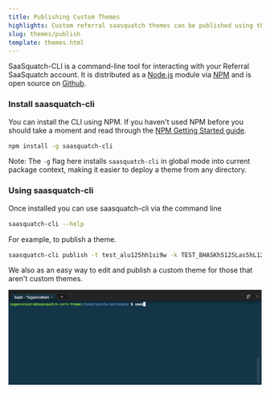 ```yaml
---
title: Publishing Custom Themes
highlights: Custom referral saasquatch themes can be published using the Command Line Interface.
slug: themes/publish
template: themes.html
---
```



SaaSquatch-CLI is a command-line tool for interacting with your Referral SaaSquatch account. It is distributed as a [Node.js](http://nodejs.org/) module via [NPM](https://www.npmjs.com/package/saasquatch-cli) and is open source on [Github](https://github.com/saasquatch/saasquatch-cli).

### Install saasquatch-cli

You can install the CLI using NPM. If you haven't used NPM before you should take a moment and read through the [NPM Getting Started guide](https://docs.npmjs.com/getting-started/what-is-npm).

```bash
npm install -g saasquatch-cli
```

Note: The `-g` flag here installs `saasquatch-cli` in global mode into current package context, making it easier to deploy a theme from any directory.


### Using saasquatch-cli

Once installed you can use saasquatch-cli via the command line

```bash
saasquatch-cli --help
```

For example, to publish a theme.

```bash
saasquatch-cli publish -t test_alu125hh1si9w -k TEST_BHASKh5125Las5hL125oh3VbLmPxUSs
```

We also as an easy way to edit and publish a custom theme for those that aren't custom themes. 

<img src="/assets/images/cli-demo.gif" />
